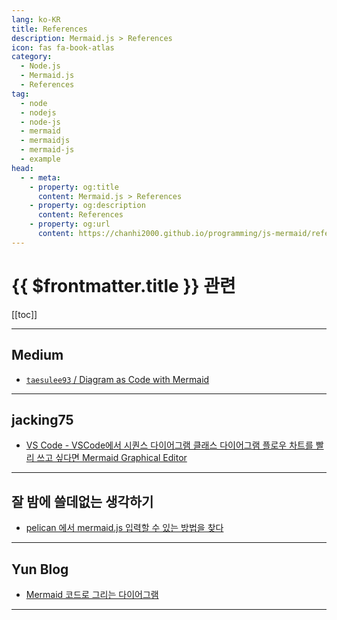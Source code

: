 ```yaml
---
lang: ko-KR
title: References
description: Mermaid.js > References
icon: fas fa-book-atlas
category:
  - Node.js
  - Mermaid.js
  - References
tag: 
  - node
  - nodejs
  - node-js
  - mermaid
  - mermaidjs
  - mermaid-js
  - example
head:
  - - meta:
    - property: og:title
      content: Mermaid.js > References
    - property: og:description
      content: References
    - property: og:url
      content: https://chanhi2000.github.io/programming/js-mermaid/references.html
---
```


# {{ $frontmatter.title }} 관련

[[toc]]

---

## <FontIcon icon="fa-brands fa-medium"/>Medium

- [`taesulee93` / Diagram as Code with Mermaid](https://medium.com/@taesulee93/diagram-as-code-with-mermaid-bfa0da0ace80)

<!-- END: medium.com -->

---

## jacking75

- [VS Code - VSCode에서 시퀀스 다이어그램 클래스 다이어그램 플로우 차트를 빨리 쓰고 싶다면 Mermaid Graphical Editor](https://jacking75.github.io/VS_code_20240607/)

<!-- END: jacking75.github.io -->

---

## 잘 밤에 쓸데없는 생각하기

- [pelican 에서 mermaid.js 입력할 수 있는 방법을 찾다](https://ujuc.github.io/2024/10/19/pelican-%EC%97%90%EC%84%9C-mermaidjs-%EC%9E%85%EB%A0%A5%ED%95%A0-%EC%88%98-%EC%9E%88%EB%8A%94-%EB%B0%A9%EB%B2%95%EC%9D%84-%EC%B0%BE%EB%8B%A4/)

<!-- END: ujuc.github.io -->

---

## Yun Blog

- [Mermaid 코드로 그리는 다이어그램](https://cheese10yun.github.io/mermaid/)

<!-- END: cheese10yun.github.io -->

---

<TagLinks />